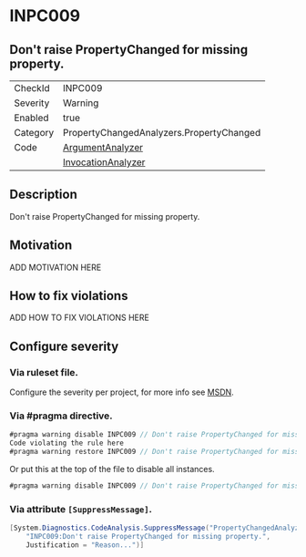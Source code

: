 # INPC009
## Don't raise PropertyChanged for missing property.

<!-- start generated table -->
<table>
  <tr>
    <td>CheckId</td>
    <td>INPC009</td>
  </tr>
  <tr>
    <td>Severity</td>
    <td>Warning</td>
  </tr>
  <tr>
    <td>Enabled</td>
    <td>true</td>
  </tr>
  <tr>
    <td>Category</td>
    <td>PropertyChangedAnalyzers.PropertyChanged</td>
  </tr>
  <tr>
    <td>Code</td>
     <td><a href="https://github.com/DotNetAnalyzers/PropertyChangedAnalyzers/blob/master/PropertyChangedAnalyzers/NodeAnalyzers/ArgumentAnalyzer.cs">ArgumentAnalyzer</a></td>
  </tr>
  <tr>
    <td></td>
     <td><a href="https://github.com/DotNetAnalyzers/PropertyChangedAnalyzers/blob/master/PropertyChangedAnalyzers/NodeAnalyzers/InvocationAnalyzer.cs">InvocationAnalyzer</a></td>
  </tr>
</table>
<!-- end generated table -->

## Description

Don't raise PropertyChanged for missing property.

## Motivation

ADD MOTIVATION HERE

## How to fix violations

ADD HOW TO FIX VIOLATIONS HERE

<!-- start generated config severity -->
## Configure severity

### Via ruleset file.

Configure the severity per project, for more info see [MSDN](https://msdn.microsoft.com/en-us/library/dd264949.aspx).

### Via #pragma directive.
```C#
#pragma warning disable INPC009 // Don't raise PropertyChanged for missing property.
Code violating the rule here
#pragma warning restore INPC009 // Don't raise PropertyChanged for missing property.
```

Or put this at the top of the file to disable all instances.
```C#
#pragma warning disable INPC009 // Don't raise PropertyChanged for missing property.
```

### Via attribute `[SuppressMessage]`.

```C#
[System.Diagnostics.CodeAnalysis.SuppressMessage("PropertyChangedAnalyzers.PropertyChanged", 
    "INPC009:Don't raise PropertyChanged for missing property.", 
    Justification = "Reason...")]
```
<!-- end generated config severity -->